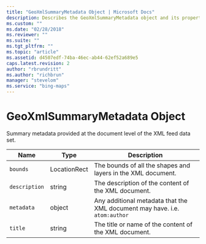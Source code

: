 ```yaml
---
title: "GeoXmlSummaryMetadata Object | Microsoft Docs"
description: Describes the GeoXmlSummaryMetadata object and its properties.
ms.custom: ""
ms.date: "02/28/2018"
ms.reviewer: ""
ms.suite: ""
ms.tgt_pltfrm: ""
ms.topic: "article"
ms.assetid: d4507edf-74ba-46ec-ab44-62ef52a689e5
caps.latest.revision: 2
author: "rbrundritt"
ms.author: "richbrun"
manager: "stevelom"
ms.service: "bing-maps"
---
```


# GeoXmlSummaryMetadata Object

Summary metadata provided at the document level of the XML feed data set.

| Name          | Type         | Description                                                              |
|---------------|--------------|--------------------------------------------------------------------------|
| `bounds`      | LocationRect | The bounds of all the shapes and layers in the XML document.             |
| `description` | string       | The description of the content of the XML document.                      |
| `metadata`    | object       | Any additional metadata that the XML document may have. i.e. `atom:author` |
| `title`       | string       | The title or name of the content of the XML document.                    |
